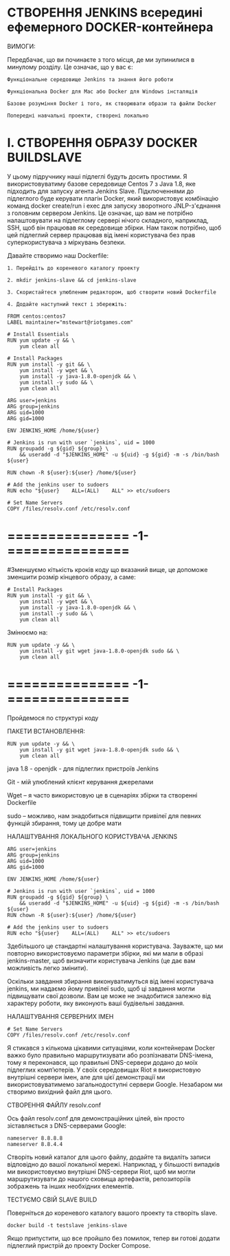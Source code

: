 # СТВОРЕННЯ JENKINS всередині ефемерного DOCKER-контейнера

ВИМОГИ:

Передбачає, що ви починаєте з того місця, де ми зупинилися в минулому розділу. Це означає, що у вас є:

    Функціональне середовище Jenkins та знання його роботи

    Функціональна Docker для Mac або Docker для Windows інсталяція

    Базове розуміння Docker і того, як створювати образи та файли Docker

    Попередні навчальні проекти, створені локально

# I. СТВОРЕННЯ ОБРАЗУ DOCKER BUILDSLAVE

У цьому підручнику наші підлеглі будуть досить простими. Я використовуватиму базове середовище Centos 7 з Java 1.8, яке підходить для запуску агента Jenkins Slave. Підключеннями до підлеглого буде керувати плагін Docker, який використовує комбінацію команд docker create/run і exec для запуску зворотного JNLP-з'єднання з головним сервером Jenkins. Це означає, що вам не потрібно налаштовувати на підлеглому сервері нічого складного, наприклад, SSH, щоб він працював як середовище збірки. Нам також потрібно, щоб цей підлеглий сервер працював від імені користувача без прав суперкористувача з міркувань безпеки.

Давайте створимо наш Dockerfile:

    1. Перейдіть до кореневого каталогу проекту

    2. mkdir jenkins-slave && cd jenkins-slave

    3. Скористайтеся улюбленим редактором, щоб створити новий Dockerfile

    4. Додайте наступний текст і збережіть:

    FROM centos:centos7
    LABEL maintainer="mstewart@riotgames.com"

    # Install Essentials
    RUN yum update -y && \
        yum clean all

    # Install Packages
    RUN yum install -y git && \
        yum install -y wget && \
        yum install -y java-1.8.0-openjdk && \
        yum install -y sudo && \
        yum clean all

    ARG user=jenkins
    ARG group=jenkins
    ARG uid=1000
    ARG gid=1000

    ENV JENKINS_HOME /home/${user}

    # Jenkins is run with user `jenkins`, uid = 1000
    RUN groupadd -g ${gid} ${group} \
        && useradd -d "$JENKINS_HOME" -u ${uid} -g ${gid} -m -s /bin/bash ${user}

    RUN chown -R ${user}:${user} /home/${user}

    # Add the jenkins user to sudoers
    RUN echo "${user}    ALL=(ALL)    ALL" >> etc/sudoers

    # Set Name Servers
    COPY /files/resolv.conf /etc/resolv.conf

# =============== -1- ===============

#Зменшуємо кітькість кроків коду що вказаний вище, це допоможе зменшити розмір кінцевого образу, а саме:

    # Install Packages
    RUN yum install -y git && \
        yum install -y wget && \
        yum install -y java-1.8.0-openjdk && \
        yum install -y sudo && \
        yum clean all

Змінюємо на:

    RUN yum update -y && \
        yum install -y git wget java-1.8.0-openjdk sudo && \
        yum clean all

# =============== -1- ===============

Пройдемося по структурі коду

ПАКЕТИ ВСТАНОВЛЕННЯ:

    RUN yum update -y && \
        yum install -y git wget java-1.8.0-openjdk sudo && \
        yum clean all

java 1.8 - openjdk - для підлеглих пристроїв Jenkins 

Git - мій улюблений клієнт керування джерелами

Wget – я часто використовую це в сценаріях збірки та створенні Dockerfile 

sudo – можливо, нам знадобиться підвищити привілеї для певних функцій збирання, тому це добре мати 

НАЛАШТУВАННЯ ЛОКАЛЬНОГО КОРИСТУВАЧА JENKINS

    ARG user=jenkins
    ARG group=jenkins
    ARG uid=1000
    ARG gid=1000

    ENV JENKINS_HOME /home/${user}

    # Jenkins is run with user `jenkins`, uid = 1000
    RUN groupadd -g ${gid} ${group} \
        && useradd -d "$JENKINS_HOME" -u ${uid} -g ${gid} -m -s /bin/bash ${user}
    RUN chown -R ${user}:${user} /home/${user}

    # Add the jenkins user to sudoers
    RUN echo "${user}    ALL=(ALL)    ALL" >> etc/sudoers

Здебільшого це стандартні налаштування користувача. Зауважте, що ми повторно використовуємо параметри збірки, які ми мали в образі jenkins-master, щоб визначити користувача Jenkins (це дає вам можливість легко змінити).

Оскільки завдання збирання виконуватимуться від імені користувача jenkins, ми надаємо йому привілеї sudo, щоб ці завдання могли підвищувати свої дозволи. Вам це може не знадобитися залежно від характеру роботи, яку виконують ваші будівельні завдання. 

НАЛАШТУВАННЯ СЕРВЕРНИХ ІМЕН

    # Set Name Servers
    COPY /files/resolv.conf /etc/resolv.conf

Я стикався з кількома цікавими ситуаціями, коли контейнерам Docker важко було правильно маршрутизувати або розпізнавати DNS-імена, тому я переконався, що правильні DNS-сервери додано до моїх підлеглих комп’ютерів. У своїх середовищах Riot я використовую внутрішні сервери імен, але для цієї демонстрації ми використовуватимемо загальнодоступні сервери Google. Незабаром ми створимо вихідний файл для цього. 

СТВОРЕННЯ ФАЙЛУ resolv.conf

Ось файл resolv.conf для демонстраційних цілей, він просто зіставляється з DNS-серверами Google: 

    nameserver 8.8.8.8
    nameserver 8.8.4.4

Створіть новий каталог для цього файлу, додайте та видаліть записи відповідно до вашої локальної мережі. Наприклад, у більшості випадків ми використовуємо внутрішні DNS-сервери Riot, щоб ми могли маршрутизувати до нашого сховища артефактів, репозиторіїв зображень та інших необхідних елементів. 

ТЕСТУЄМО СВІЙ SLAVE BUILD

Поверніться до кореневого каталогу вашого проекту та створіть slave. 

    docker build -t testslave jenkins-slave 

Якщо припустити, що все пройшло без помилок, тепер ви готові додати підлеглий пристрій до проекту Docker Compose. 